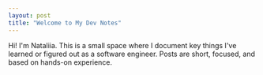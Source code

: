 ```yaml
---
layout: post
title: "Welcome to My Dev Notes"
---
```


Hi! I'm Nataliia. This is a small space where I document key things I've learned or figured out as a software engineer. Posts are short, focused, and based on hands-on experience.
